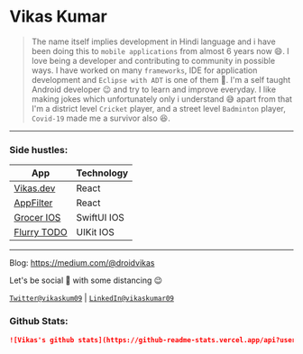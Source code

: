 Vikas Kumar
=====

>The name itself implies development in Hindi language and i have been doing this to `mobile applications` from almost 6 years now 😄. I love being a developer and contributing to community in possible ways. I have worked on many `frameworks`, IDE for application development and `Eclipse with ADT` is one of them 😬. I'm a self taught Android developer 😉 and try to learn and improve everyday. I like making jokes which unfortunately only i understand 😅 apart from that I'm a district level `Cricket` player, and a street level `Badminton` player, `Covid-19` made me a survivor also 😆.  
---

### Side hustles:
App | Technology
--- | --- |
[Vikas.dev](https://vikas.dev/) | React
[AppFilter](https://worstkiller.github.io/ReactAppFilter/) | React
[Grocer IOS](https://github.com/worstkiller/grocer-ios) | SwiftUI IOS
[Flurry TODO](https://github.com/worstkiller/flurry_todo) | UIKit IOS
---

Blog:
https://medium.com/@droidvikas

Let's be social 🤝 with some distancing 😉

[`Twitter@vikaskum09`](https://twitter.com/vikaskum09) | 
[`LinkedIn@vikaskumar09`](https://www.linkedin.com/in/vikaskumar09/)

### Github Stats:
```md
![Vikas's github stats](https://github-readme-stats.vercel.app/api?username=worstkiller&show_icons=true)
```
